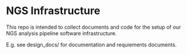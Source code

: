 # NGS Infrastructure

This repo is intended to collect documents and code for the setup of our NGS analysis pipeline software infrastructure.

E.g. see design_docs/ for documentation and requiements documents.
